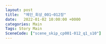 ```yaml
---
layout: post
title:  "메인_회상_001~012장"
date:   2022-01-02 10:00:00 +0000
categories: Main
Tags: Story Main
SceneCode: ["scene_skip_cp001-012_q1_s10"]
---
```

